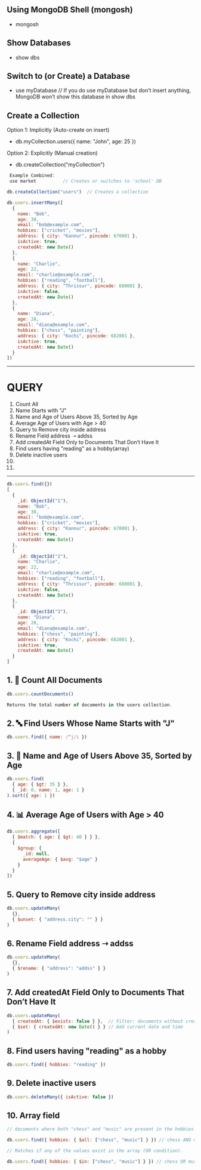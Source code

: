 ## Using MongoDB Shell (mongosh)
- mongosh
## Show Databases
- show dbs
## Switch to (or Create) a Database
- use myDatabase
// If you do use myDatabase but don’t insert anything, MongoDB won’t show this database in show dbs
##  Create a Collection
Option 1: Implicitly (Auto-create on insert)

- db.myCollection.users({ name: "John", age: 25 })

Option 2: Explicitly (Manual creation)

- db.createCollection("myCollection")

```js
 Example Combined:
 use market          // Creates or switches to 'school' DB

db.createCollection("users")  // Creates a collection

db.users.insertMany([
  {
    name: "Bob",
    age: 30,
    email: "bob@example.com",
    hobbies: ["cricket", "movies"],
    address: { city: "Kannur", pincode: 670001 },
    isActive: true,
    createdAt: new Date()
  },
  {
    name: "Charlie",
    age: 22,
    email: "charlie@example.com",
    hobbies: ["reading", "football"],
    address: { city: "Thrissur", pincode: 680001 },
    isActive: false,
    createdAt: new Date()
  },
  {
    name: "Diana",
    age: 28,
    email: "diana@example.com",
    hobbies: ["chess", "painting"],
    address: { city: "Kochi", pincode: 682001 },
    isActive: true,
    createdAt: new Date()
  }
])

```
---
# QUERY

1. Count All
2. Name Starts with "J"
3. Name and Age of Users Above 35, Sorted by Age
4. Average Age of Users with Age > 40
5. Query to Remove city inside address
6. Rename Field address ➝ addss
7. Add createdAt Field Only to Documents That Don’t Have It
8. Find users having "reading" as a hobby(array)
9. Delete inactive users
10. 
11. 

---
```js
db.users.find({})
[
  {
    _id: ObjectId("1"),
    name: "Bob",
    age: 30,
    email: "bob@example.com",
    hobbies: ["cricket", "movies"],
    address: { city: "Kannur", pincode: 670001 },
    isActive: true,
    createdAt: new Date()
  },
  {
    _id: ObjectId("2"),
    name: "Charlie",
    age: 22,
    email: "charlie@example.com",
    hobbies: ["reading", "football"],
    address: { city: "Thrissur", pincode: 680001 },
    isActive: false,
    createdAt: new Date()
  },
  {
    _id: ObjectId("3"),
    name: "Diana",
    age: 28,
    email: "diana@example.com",
    hobbies: ["chess", "painting"],
    address: { city: "Kochi", pincode: 682001 },
    isActive: true,
    createdAt: new Date()
  }
]
```
## 1. 🧮 Count All Documents
```js
db.users.countDocuments()

Returns the total number of documents in the users collection.

```
## 2. 🔤 Find Users Whose Name Starts with "J"
```js
db.users.find({ name: /^j/i })
```
## 3. 👴 Name and Age of Users Above 35, Sorted by Age
```js
db.users.find(
  { age: { $gt: 35 } },
  { _id: 0, name: 1, age: 1 }
).sort({ age: 1 })
```

## 4. 📊 Average Age of Users with Age > 40
```js
db.users.aggregate([
  { $match: { age: { $gt: 40 } } },
  {
    $group: {
      _id: null,
      averageAge: { $avg: "$age" }
    }
  }
])
```
## 5. Query to Remove city inside address
```js
db.users.updateMany(
  {},
  { $unset: { "address.city": "" } }
)
```
## 6. Rename Field address ➝ addss
```js
db.users.updateMany(
  {},
  { $rename: { "address": "addss" } }
)
```
## 7. Add createdAt Field Only to Documents That Don’t Have It

```js
db.users.updateMany(
  { createdAt: { $exists: false } },  // Filter: documents without createdAt
  { $set: { createdAt: new Date() } } // Add current date and time
)
```
## 8. Find users having "reading" as a hobby
```js
db.users.find({ hobbies: "reading" })
```
## 9. Delete inactive users
```js
db.users.deleteMany({ isActive: false })
```
## 10. Array field

```js
// documents where both "chess" and "music" are present in the hobbies array

db.users.find({ hobbies: { $all: ["chess", "music"] } }) // chess AND music

// Matches if any of the values exist in the array (OR condition).

db.users.find({ hobbies: { $in: ["chess", "music"] } }) // chess OR music
```

